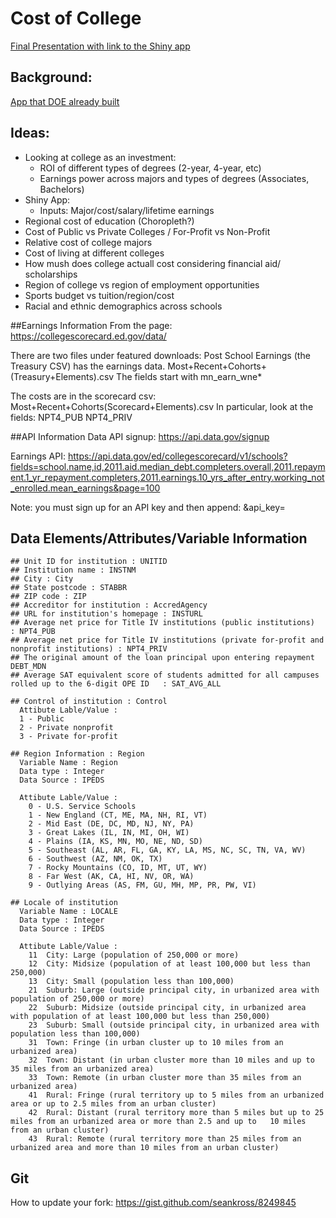 # Cost of College

[Final Presentation with link to the Shiny app](http://rpubs.com/coursera-2015/JHU-DaSH)

## Background:

[App that DOE already built](https://collegescorecard.ed.gov/)

## Ideas:

- Looking at college as an investment:
  - ROI of different types of degrees (2-year, 4-year, etc)
  - Earnings power across majors and types of degrees (Associates, Bachelors)
- Shiny App:
  - Inputs: Major/cost/salary/lifetime earnings
- Regional cost of education (Choropleth?)
- Cost of Public vs Private Colleges / For-Profit vs Non-Profit
- Relative cost of college majors
- Cost of living at different colleges
- How mush does college actuall cost considering financial aid/ scholarships
- Region of college vs region of employment opportunities
- Sports budget vs tuition/region/cost
- Racial and ethnic demographics across schools


##Earnings Information
From the page:
https://collegescorecard.ed.gov/data/

There are two files under featured downloads:
Post School Earnings (the Treasury CSV) has the earnings data.
Most+Recent+Cohorts+(Treasury+Elements).csv
The fields start with mn_earn_wne*

The costs are in the scorecard csv:
Most+Recent+Cohorts(Scorecard+Elements).csv
In particular, look at the fields:
NPT4_PUB
NPT4_PRIV


##API Information 
Data API signup:
https://api.data.gov/signup

Earnings API:
https://api.data.gov/ed/collegescorecard/v1/schools?fields=school.name,id,2011.aid.median_debt.completers.overall,2011.repayment.1_yr_repayment.completers,2011.earnings.10_yrs_after_entry.working_not_enrolled.mean_earnings&page=100

Note: you must sign up for an API key and then append:
&api_key=<value>

## Data Elements/Attributes/Variable Information

```
## Unit ID for institution : UNITID
## Institution name : INSTNM
## City : City
## State postcode : STABBR
## ZIP code : ZIP
## Accreditor for institution : AccredAgency
## URL for institution's homepage : INSTURL
## Average net price for Title IV institutions (public institutions)  : NPT4_PUB
## Average net price for Title IV institutions (private for-profit and nonprofit institutions) : NPT4_PRIV
## The original amount of the loan principal upon entering repayment	DEBT_MDN				
## Average SAT equivalent score of students admitted for all campuses rolled up to the 6-digit OPE ID	: SAT_AVG_ALL

## Control of institution : Control
  Attibute Lable/Value :
  1	- Public
  2	- Private nonprofit
  3	- Private for-profit

## Region Information : Region
  Variable Name : Region
  Data type : Integer
  Data Source : IPEDS

  Attibute Lable/Value :
    0 - U.S. Service Schools
    1 - New England (CT, ME, MA, NH, RI, VT)
    2 - Mid East (DE, DC, MD, NJ, NY, PA)
    3 - Great Lakes (IL, IN, MI, OH, WI)
    4 - Plains (IA, KS, MN, MO, NE, ND, SD)
    5 - Southeast (AL, AR, FL, GA, KY, LA, MS, NC, SC, TN, VA, WV)
    6 - Southwest (AZ, NM, OK, TX)
    7 - Rocky Mountains (CO, ID, MT, UT, WY)
    8 - Far West (AK, CA, HI, NV, OR, WA)
    9 - Outlying Areas (AS, FM, GU, MH, MP, PR, PW, VI)

## Locale of institution
  Variable Name : LOCALE
  Data type : Integer
  Data Source : IPEDS
  
  Attibute Lable/Value :
    11	City: Large (population of 250,000 or more)
    12	City: Midsize (population of at least 100,000 but less than 250,000)
    13	City: Small (population less than 100,000)
    21	Suburb: Large (outside principal city, in urbanized area with population of 250,000 or more)
    22	Suburb: Midsize (outside principal city, in urbanized area with population of at least 100,000 but less than 250,000)
    23	Suburb: Small (outside principal city, in urbanized area with population less than 100,000)
    31	Town: Fringe (in urban cluster up to 10 miles from an urbanized area)
    32	Town: Distant (in urban cluster more than 10 miles and up to 35 miles from an urbanized area)
    33	Town: Remote (in urban cluster more than 35 miles from an urbanized area)
    41	Rural: Fringe (rural territory up to 5 miles from an urbanized area or up to 2.5 miles from an urban cluster)
    42	Rural: Distant (rural territory more than 5 miles but up to 25 miles from an urbanized area or more than 2.5 and up to   10 miles from an urban cluster)
    43	Rural: Remote (rural territory more than 25 miles from an urbanized area and more than 10 miles from an urban cluster)

```

## Git

How to update your fork: https://gist.github.com/seankross/8249845
